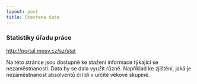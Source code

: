 ```yaml
---
layout: post
title: Otevřená data
---
```


### Statistiky úřadu práce

http://portal.mpsv.cz/sz/stat

Na této stránce jsou dostupné ke stažení informace týkající se nezaměstnanosti. Data by se dala využít různě. Například ke zjištění, jaká je nezaměstnanost absolventů či lidí v určité věkové skupině.

